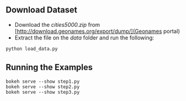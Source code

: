 
## Download Dataset

* Download the *cities5000.zip* from [http://download.geonames.org/export/dump/](Geonames portal)
* Extract the file on the *data* folder and run the following:

```
python load_data.py
```

## Running the Examples

```
bokeh serve --show step1.py
bokeh serve --show step2.py
bokeh serve --show step3.py
```
